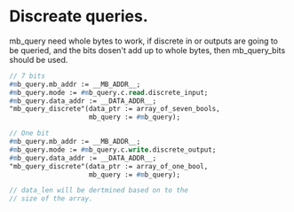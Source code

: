 # Discreate queries.

mb_query need whole bytes to work, if discrete in or outputs are going to be queried, and the bits dosen't add up to whole bytes, then mb_query_bits should be used.

```pascal
// 7 bits
#mb_query.mb_addr := __MB_ADDR__;
#mb_query.mode := #mb_query.c.read.discrete_input;
#mb_query.data_addr := __DATA_ADDR__;
"mb_query_discrete"(data_ptr := array_of_seven_bools, 
                    mb_query := #mb_query);

// One bit
#mb_query.mb_addr := __MB_ADDR__;
#mb_query.mode := #mb_query.c.write.discrete_output;
#mb_query.data_addr := __DATA_ADDR__;
"mb_query_discrete"(data_ptr := array_of_one_bool, 
                    mb_query := #mb_query);

// data_len will be dertmined based on to the 
// size of the array. 
```
